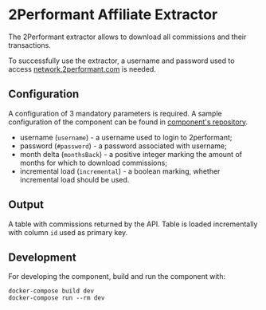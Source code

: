 # 2Performant Affiliate Extractor

The 2Performant extractor allows to download all commissions and their transactions.

To successfully use the extractor, a username and password used to access [network.2performant.com](https://network.2performant.com/) is needed.

## Configuration

A configuration of 3 mandatory parameters is required. A sample configuration of the component can be found in [component's repository](https://bitbucket.org/kds_consulting_team/kds-team.ex-2performant/src/master/component_config/sample-config/).

- username (`username`) - a username used to login to 2performant;
- password (`#password`) - a password associated with username;
- month delta (`monthsBack`) - a positive integer marking the amount of months for which to download commissions;
- incremental load (`incremental`) - a boolean marking, whether incremental load should be used.

## Output

A table with commissions returned by the API. Table is loaded incrementally with column `id` used as primary key.

## Development

For developing the component, build and run the component with:

```
docker-compose build dev
docker-compose run --rm dev
```